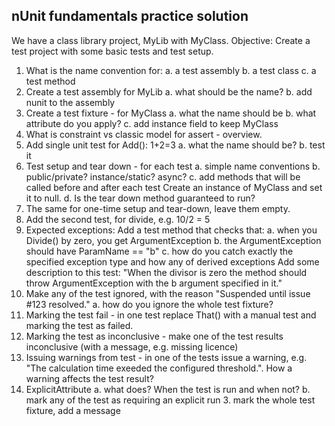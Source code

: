 nUnit fundamentals practice solution
---

We have a class library project, MyLib with MyClass.
Objective: Create a test project with some basic tests and test setup.

1. What is the name convention for:
	a. a test assembly
	b. a test class
	c. a test method
2. Create a test assembly for MyLib
	a. what should be the name?
	b. add nunit to the assembly
3. Create a test fixture - for MyClass
	a. what the name should be
	b. what attribute do you apply?
	c. add instance field to keep MyClass
4. What is constraint vs classic model for assert - overview.
5. Add single unit test for Add(): 1+2=3
	a. what the name should be?
	b. test it
6. Test setup and tear down - for each test
	a. simple name conventions
	b. public/private? instance/static? async?
	c. add methods that will be called before and after each test
	Create an instance of MyClass and set it to null.
	d. Is the tear down method guaranteed to run?
7. The same for one-time setup and tear-down, leave them empty.
8. Add the second test, for divide, e.g. 10/2 = 5
9. Expected exceptions: Add a test method that checks that:
	a. when you Divide() by zero, you get ArgumentException
	b. the ArgumentException should have ParamName == "b"
	c. how do you catch exactly the specified exception type and how any of derived exceptions
Add some description to this test:  "When the divisor is zero the method should throw ArgumentException with the b argument specified in it."
10. Make any of the test ignored, with the reason "Suspended until issue #123 resolved."
	a. how do you ignore the whole test fixture?
11. Marking the test fail - in one test replace That() with a manual test and marking the test as failed.
12. Marking the test as inconclusive - make one of the test results inconclusive (with a message, e.g. missing licence)
13. Issuing warnings from test - in one of the tests issue a warning, e.g. "The calculation time exeeded the configured threshold.". How a warning affects the test result?
14. ExplicitAttribute
    a. what does? When the test is run and when not?
    b. mark any of the test as requiring an explicit run
    3. mark the whole test fixture, add a message
 